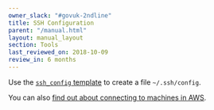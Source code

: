 ```yaml
---
owner_slack: "#govuk-2ndline"
title: SSH Configuration
parent: "/manual.html"
layout: manual_layout
section: Tools
last_reviewed_on: 2018-10-09
review_in: 6 months
---
```


Use the [`ssh_config` template](https://github.com/alphagov/govuk-puppet/blob/master/development-vm/ssh_config) to create a file `~/.ssh/config`.

You can also [find out about connecting to machines in AWS](howto-ssh-to-machines-in-aws.html).
